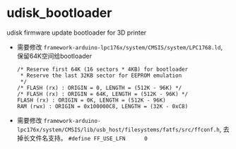 # udisk_bootloader
udisk firmware update bootloader for 3D printer

- 需要修改 `framework-arduino-lpc176x/system/CMSIS/system/LPC1768.ld`, 保留64K空间给bootloader
  
     ```
     /* Reserve first 64K (16 sectors * 4KB) for bootloader
      * Reserve the last 32KB sector for EEPROM emulation
      */
     /* FLASH (rx) : ORIGIN = 0, LENGTH = (512K - 96K) */
     /* FLASH (rx) : ORIGIN = 64K, LENGTH = (512K - 96K) */
     FLASH (rx) : ORIGIN = 0K, LENGTH = (512K - 96K)
     RAM (rwx) : ORIGIN = 0x100000C8, LENGTH = (32K - 0xC8)
    ```
     
- 需要修改 `framework-arduino-lpc176x/system/CMSIS/lib/usb_host/filesystems/fatfs/src/ffconf.h`, 去掉长文件名支持。
   `#define FF_USE_LFN		0`

